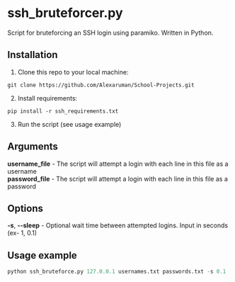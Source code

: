 # ssh_bruteforcer.py
Script for bruteforcing an SSH login using paramiko. Written in Python.

## Installation
1. Clone this repo to your local machine:
```
git clone https://github.com/Alexaruman/School-Projects.git
```
2. Install requirements:
```
pip install -r ssh_requirements.txt
```
3. Run the script (see usage example)

## Arguments
**username_file** - The script will attempt a login with each line in this file as a username  
**password_file** - The script will attempt a login with each line in this file as a password

## Options
**-s**, **--sleep** - Optional wait time between attempted logins. Input in seconds (ex- 1, 0.1)

## Usage example
```python
python ssh_bruteforce.py 127.0.0.1 usernames.txt passwords.txt -s 0.1
```
